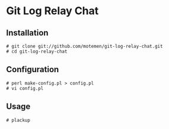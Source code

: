 Git Log Relay Chat
==================

Installation
------------

    # git clone git://github.com/motemen/git-log-relay-chat.git
    # cd git-log-relay-chat

Configuration
-------------

    # perl make-config.pl > config.pl
    # vi config.pl

Usage
-----

    # plackup

